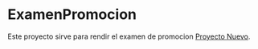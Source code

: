# ExamenPromocion

Este proyecto sirve para rendir el examen de promocion  [Proyecto Nuevo](../../../documentación/proyecto_nuevo.md).